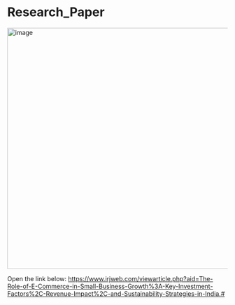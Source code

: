 # Research_Paper
<img width="699" height="550" alt="image" src="https://github.com/user-attachments/assets/069ac556-67ff-48e0-a6ed-28a434998879" />

Open the link below:
https://www.irjweb.com/viewarticle.php?aid=The-Role-of-E-Commerce-in-Small-Business-Growth%3A-Key-Investment-Factors%2C-Revenue-Impact%2C-and-Sustainability-Strategies-in-India.#
